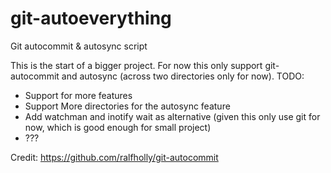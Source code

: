 # git-autoeverything
Git autocommit &amp; autosync script

This is the start of a bigger project. For now this only support git-autocommit and autosync (across two directories only for now).
TODO:

- Support for more features
- Support More directories for the autosync feature
- Add watchman and inotify wait as alternative (given this only use git for now, which is good enough for small project)
- ???

Credit: https://github.com/ralfholly/git-autocommit
